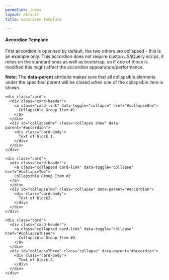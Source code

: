 ```yaml
---
permalink: /news
layout: default
title: accordion template

---
```




<div class="container">
  <h4>Accordion Template</h4>
  
  <p>First accordion is openned by default, the two others are collapsed - this is an example only. This accordion does not require custon JS/jQuery scrips, it relies on the standard ones 
   as well as bootstrap, so if one of those is modified this might affect the accordion appearance/performance.</p>
  <p><strong>Note:</strong> The <strong>data-parent</strong> attribute makes sure that all collapsible elements under the specified parent will be closed when one of the collapsible item is shown.</p>
  <div id="accordion">
  
    <div class="card">
	  <div class="card-header">
        <a class="card-link" data-toggle="collapse" href="#collapseOne">
          Collapsible Group Item #1
        </a>
      </div>
      <div id="collapseOne" class="collapse show" data-parent="#accordion">
        <div class="card-body">
          Text of block 1.
        </div>
      </div>
    </div>
	
	<div class="card">
      <div class="card-header">
        <a class="collapsed card-link" data-toggle="collapse" href="#collapseTwo">
        Collapsible Group Item #2
      </a>
      </div>
      <div id="collapseTwo" class="collapse" data-parent="#accordion">
        <div class="card-body">
          Text of block2.
        </div>
      </div>
    </div>
	
    <div class="card">
      <div class="card-header">
        <a class="collapsed card-link" data-toggle="collapse" href="#collapseThree">
          Collapsible Group Item #3
        </a>
      </div>
      <div id="collapseThree" class="collapse" data-parent="#accordion">
        <div class="card-body">
          Text of block 3.
        </div>
      </div>
    </div>
	
  </div>
</div>
    
